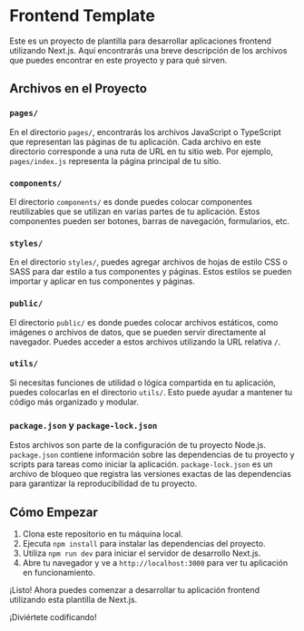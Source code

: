 # Frontend Template

Este es un proyecto de plantilla para desarrollar aplicaciones frontend utilizando Next.js. Aquí encontrarás una breve descripción de los archivos que puedes encontrar en este proyecto y para qué sirven.

## Archivos en el Proyecto

### `pages/`

En el directorio `pages/`, encontrarás los archivos JavaScript o TypeScript que representan las páginas de tu aplicación. Cada archivo en este directorio corresponde a una ruta de URL en tu sitio web. Por ejemplo, `pages/index.js` representa la página principal de tu sitio.

### `components/`

El directorio `components/` es donde puedes colocar componentes reutilizables que se utilizan en varias partes de tu aplicación. Estos componentes pueden ser botones, barras de navegación, formularios, etc.

### `styles/`

En el directorio `styles/`, puedes agregar archivos de hojas de estilo CSS o SASS para dar estilo a tus componentes y páginas. Estos estilos se pueden importar y aplicar en tus componentes y páginas.

### `public/`

El directorio `public/` es donde puedes colocar archivos estáticos, como imágenes o archivos de datos, que se pueden servir directamente al navegador. Puedes acceder a estos archivos utilizando la URL relativa `/`.

### `utils/`

Si necesitas funciones de utilidad o lógica compartida en tu aplicación, puedes colocarlas en el directorio `utils/`. Esto puede ayudar a mantener tu código más organizado y modular.

### `package.json` y `package-lock.json`

Estos archivos son parte de la configuración de tu proyecto Node.js. `package.json` contiene información sobre las dependencias de tu proyecto y scripts para tareas como iniciar la aplicación. `package-lock.json` es un archivo de bloqueo que registra las versiones exactas de las dependencias para garantizar la reproducibilidad de tu proyecto.

## Cómo Empezar

1. Clona este repositorio en tu máquina local.
2. Ejecuta `npm install` para instalar las dependencias del proyecto.
3. Utiliza `npm run dev` para iniciar el servidor de desarrollo Next.js.
4. Abre tu navegador y ve a `http://localhost:3000` para ver tu aplicación en funcionamiento.

¡Listo! Ahora puedes comenzar a desarrollar tu aplicación frontend utilizando esta plantilla de Next.js.

¡Diviértete codificando!
